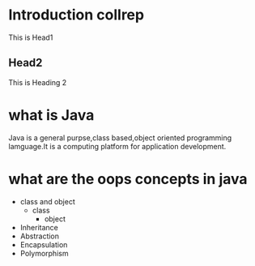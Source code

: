 # Introduction collrep 
This is Head1

## Head2
This is Heading 2

# what is Java
Java is a general purpse,class based,object oriented programming lamguage.It is a computing platform for application development.

# what are the oops concepts in java
* class and object
  * class
    * object
* Inheritance
* Abstraction
* Encapsulation
* Polymorphism
